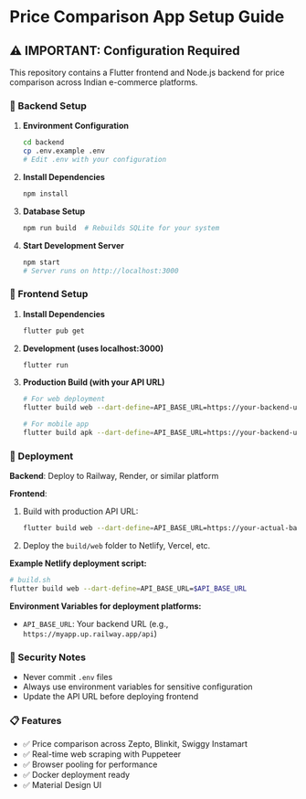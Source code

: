 # Price Comparison App Setup Guide

## ⚠️ IMPORTANT: Configuration Required

This repository contains a Flutter frontend and Node.js backend for price comparison across Indian e-commerce platforms.

### 🔧 Backend Setup

1. **Environment Configuration**
   ```bash
   cd backend
   cp .env.example .env
   # Edit .env with your configuration
   ```

2. **Install Dependencies**
   ```bash
   npm install
   ```

3. **Database Setup**
   ```bash
   npm run build  # Rebuilds SQLite for your system
   ```

4. **Start Development Server**
   ```bash
   npm start
   # Server runs on http://localhost:3000
   ```

### 📱 Frontend Setup

1. **Install Dependencies**
   ```bash
   flutter pub get
   ```

2. **Development (uses localhost:3000)**
   ```bash
   flutter run
   ```

3. **Production Build (with your API URL)**
   ```bash
   # For web deployment
   flutter build web --dart-define=API_BASE_URL=https://your-backend-url.up.railway.app/api
   
   # For mobile app
   flutter build apk --dart-define=API_BASE_URL=https://your-backend-url.up.railway.app/api
   ```

### 🚀 Deployment

**Backend**: Deploy to Railway, Render, or similar platform

**Frontend**: 
1. Build with production API URL:
   ```bash
   flutter build web --dart-define=API_BASE_URL=https://your-actual-backend-url.com/api
   ```

2. Deploy the `build/web` folder to Netlify, Vercel, etc.

**Example Netlify deployment script:**
```bash
# build.sh
flutter build web --dart-define=API_BASE_URL=$API_BASE_URL
```

**Environment Variables for deployment platforms:**
- `API_BASE_URL`: Your backend URL (e.g., `https://myapp.up.railway.app/api`)

### 🔐 Security Notes

- Never commit `.env` files
- Always use environment variables for sensitive configuration
- Update the API URL before deploying frontend

### 📋 Features

- ✅ Price comparison across Zepto, Blinkit, Swiggy Instamart
- ✅ Real-time web scraping with Puppeteer
- ✅ Browser pooling for performance
- ✅ Docker deployment ready
- ✅ Material Design UI